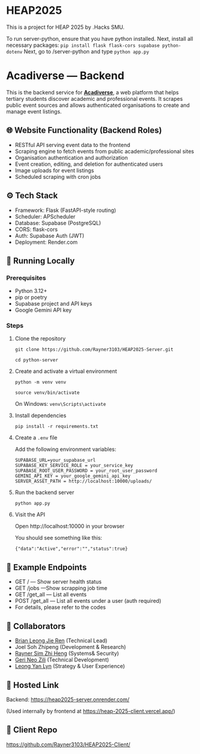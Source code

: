 # HEAP2025
This is a project for HEAP 2025 by .Hacks SMU. 

To run server-python, ensure that you have python installed.
Next, install all necessary packages:
```pip install flask flask-cors supabase python-dotenv```
Next, go to /server-python and type
```python app.py```

# Acadiverse — Backend

This is the backend service for [**Acadiverse**](https://heap-2025-client.vercel.app), a web platform that helps tertiary students discover academic and professional events. It scrapes public event sources and allows authenticated organisations to create and manage event listings.

## 🌐 Website Functionality (Backend Roles)

- RESTful API serving event data to the frontend
- Scraping engine to fetch events from public academic/professional sites
- Organisation authentication and authorization
- Event creation, editing, and deletion for authenticated users
- Image uploads for event listings
- Scheduled scraping with cron jobs

## ⚙️ Tech Stack

- Framework: Flask (FastAPI-style routing)
- Scheduler: APScheduler
- Database: Supabase (PostgreSQL)
- CORS: flask-cors
- Auth: Supabase Auth (JWT)
- Deployment: Render.com

## 🚀 Running Locally

### Prerequisites

- Python 3.12+
- pip or poetry
- Supabase project and API keys
- Google Gemini API key

### Steps

1. Clone the repository

   `git clone https://github.com/Rayner3103/HEAP2025-Server.git`
   
   `cd python-server`

2. Create and activate a virtual environment

   `python -m venv venv`

   `source venv/bin/activate`     
   
   On Windows: `venv\Scripts\activate`

3. Install dependencies

   `pip install -r requirements.txt`

4. Create a `.env` file

   Add the following environment variables:

   ```
   SUPABASE_URL=your_supabase_url 
   SUPABASE_KEY_SERVICE_ROLE = your_service_key  
   SUPABASE_ROOT_USER_PASSWORD = your_root_user_password
   GEMINI_API_KEY = your_google_gemini_api_key
   SERVER_ASSET_PATH = http://localhost:10000/uploads/
   ```

5. Run the backend server

   `python app.py`

6. Visit the API

   Open http://localhost:10000 in your browser

   You should see something like this:
   ```
   {"data":"Active","error":"","status":true}
   ```

## 🔁 Example Endpoints

- GET / — Show server health status
- GET /jobs —Show scrapping job time
- GET /get_all — List all events
- POST /get_all — List all events under a user (auth required)
- For details, please refer to the codes


## 👥 Collaborators

- [Brian Leong Jie Ren](https://www.linkedin.com/in/brian-leong-jie-ren/) (Technical Lead)
- Joel Soh Zhipeng (Development & Research)
- [Rayner Sim Zhi Heng](http://www.linkedin.com/in/raynersimzhiheng) (Systems& Security)
- [Geri Neo Zili](https://www.linkedin.com/in/geri-neo-8865a3341/) (Technical Development)
- [Leong Yan Lyn](https://www.linkedin.com/in/yan-lyn-leong/) (Strategy & User Experience)

## 🔗 Hosted Link

Backend: https://heap2025-server.onrender.com/

(Used internally by frontend at https://heap-2025-client.vercel.app/)


## 🔗 Client Repo

https://github.com/Rayner3103/HEAP2025-Client/

